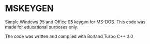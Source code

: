 # MSKEYGEN

Simple Windows 95 and Office 95 keygen for MS-DOS. This code was made for educational purposes only.

The code was written and compiled with Borland Turbo C++ 3.0
